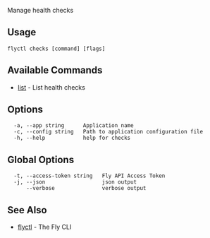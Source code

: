Manage health checks

## Usage
~~~
flyctl checks [command] [flags]
~~~

## Available Commands
* [list](/docs/flyctl/checks-list/)	 - List health checks

## Options

~~~
  -a, --app string      Application name
  -c, --config string   Path to application configuration file
  -h, --help            help for checks
~~~

## Global Options

~~~
  -t, --access-token string   Fly API Access Token
  -j, --json                  json output
      --verbose               verbose output
~~~

## See Also

* [flyctl](/docs/flyctl/help/)	 - The Fly CLI

